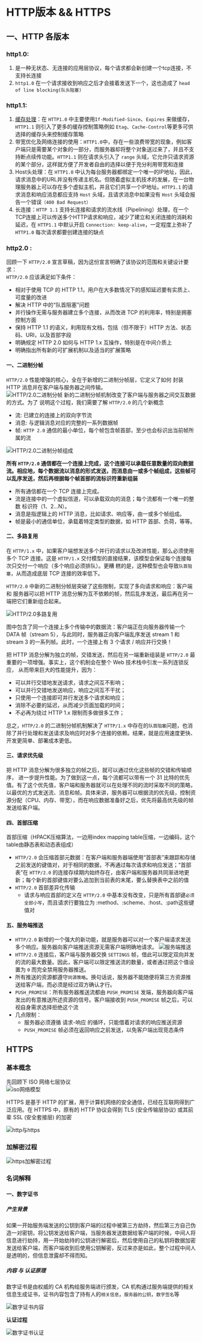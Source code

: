 # HTTP版本 && HTTPS
## 一、HTTP 各版本
### http1.0:
1. 是一种无状态、无连接的应用层协议，每个请求都会新创建一个tcp连接，不支持长连接
2. `http1.0` 在一个请求接收到响应之后才会接着发送下一个，这也造成了 `head of line blocking(队头阻塞)`

### http1.1:
1. [缓存处理](浏览器缓存.md)：在 `HTTP1.0` 中主要使用`If-Modified-Since`、`Expires` 来做缓存，`HTTP1.1` 则引入了更多的缓存控制策略例如 `Etag`、`Cache-Control`等更多可供选择的缓存头来控制缓存策略
2. 带宽优化及网络连接的使用：`HTTP1.0`中，存在一些浪费带宽的现象，例如客户端只是需要某个对象的一部分，而服务器却将整个对象送过来了，并且不支持断点续传功能。`HTTP1.1` 则在请求头引入了 `range` 头域，它允许只请求资源的某个部分，这样就方便了开发者自由的选择以便于充分利用带宽和连接
3. Host头处理：在 `HTTP1.0` 中认为每台服务器都绑定一个唯一的IP地址，因此，请求消息中的URL并没有传递主机名。但随着虚拟主机技术的发展，在一台物理服务器上可以存在多个虚拟主机，并且它们共享一个IP地址。`HTTP1.1` 的请求消息和响应消息都应支持 `Host` 头域，且请求消息中如果没有 `Host` 头域会报告一个错误`（400 Bad Request）`
4. 长连接：`HTTP 1.1` 支持长连接和请求的流水线（Pipelining）处理，在一个TCP连接上可以传送多个HTTP请求和响应，减少了建立和关闭连接的消耗和延迟，在 `HTTP1.1` 中默认开启 `Connection: keep-alive`，一定程度上弥补了 `HTTP1.0` 每次请求都要创建连接的缺点
### http2.0 : 
回顾一下 `HTTP/2.0` 宣言草稿，因为这份宣言明确了该协议的范围和关键设计要求：  
`HTTP/2.0` 应该满足如下条件：
- 相对于使用 TCP 的 HTTP 1.1，用户在大多数情况下的感知延迟要有实质上、可度量的改进
- 解决 HTTP 中的“队首阻塞”问题
- 并行操作无需与服务器建立多个连接，从而改进 TCP 的利用率，特别是拥塞控制方面
- 保持 HTTP 1.1 的语义，利用现有文档，包括（但不限于）HTTP 方法、状态码、URI，以及首部字段
- 明确规定 HTTP 2.0 如何与 HTTP 1.x 互操作，特别是在中间介质上
- 明确指出所有新的可扩展机制以及适当的扩展策略

#### 一、二进制分帧
`HTTP/2.0` 性能增强的核心，全在于新增的二进制分帧层，它定义了如何
封装 HTTP 消息并在客户端与服务器之间传输。  
![HTTP/2.0二进制分帧](../../images/http2.0_binary_framing.jpg)
新的二进制分帧机制改变了客户端与服务器之间交互数据的方式。为了
说明这个过程，我们需要了解 `HTTP/2.0` 的几个新概念
- 流: 已建立的连接上的双向字节流
- 消息: 与逻辑消息对应的完整的一系列数据帧
- 帧: `HTTP 2.0` 通信的最小单位，每个帧包含帧首部，至少也会标识出当前帧所属的流

![HTTP/2.0二进制分帧组成](../../images/http2.0_frame_composition.jpg)

**所有 `HTTP/2.0` 通信都在一个连接上完成，这个连接可以承载任意数量的双向数据流。相应地，每个数据流以消息的形式发送，而消息由一或多个帧组成，这些帧可以乱序发送，然后再根据每个帧首部的流标识符重新组装**  

- 所有通信都在一个 TCP 连接上完成。
- 流是连接中的一个虚拟信道，可以承载双向的消息；每个流都有一个唯一的整数
标识符（1、2…N）。
- 消息是指逻辑上的 HTTP 消息，比如请求、响应等，由一或多个帧组成。
- 帧是最小的通信单位，承载着特定类型的数据，如 HTTP 首部、负荷，等等。
#### 二、多路复用
在 `HTTP/1.x` 中，如果客户端想发送多个并行的请求以及改进性能，那么必须使用
多个 TCP 连接。这是 `HTTP/1.x` 交付模型的直接结果，该模型会保证每个连接每次只交付一个响应（多个响应必须排队）。更糟
糕的是，这种模型也会导致`队首阻塞`，从而造成底层 TCP 连接的效率低下。

`HTTP/2.0` 中新的二进制分帧层突破了这些限制，实现了多向请求和响应：客户端和
服务器可以把 HTTP 消息分解为互不依赖的帧，然后乱序发送，最后再在另一端把它们重新组合起来。

![HTTP/2.0多路复用](../../images/multiPlexing.jpg)

图中包含了同一个连接上多个传输中的数据流：客户端正在向服务器传输一个
DATA 帧（stream 5），与此同时，服务器正向客户端乱序发送 stream 1 和 stream 3
的一系列帧。此时，一个连接上有 3 个请求 / 响应并行交换！  

把 HTTP 消息分解为独立的帧，交错发送，然后在另一端重新组装是 `HTTP/2.0` 最
重要的一项增强。事实上，这个机制会在整个 Web 技术栈中引发一系列连锁反应，
从而带来巨大的性能提升，因为：
- 可以并行交错地发送请求，请求之间互不影响；
- 可以并行交错地发送响应，响应之间互不干扰；
- 只使用一个连接即可并行发送多个请求和响应；
- 消除不必要的延迟，从而减少页面加载的时间；
- 不必再为绕过 HTTP 1.x 限制而多做很多工作；

总之，`HTTP/2.0` 的二进制分帧机制解决了 `HTTP/1.x` 中存在的`队首阻塞`问题，也消除了并行处理和发送请求及响应时对多个连接的依赖。结果，就是应用速度更快、
开发更简单、部署成本更低。


#### 三、请求优先级
把 HTTP 消息分解为很多独立的帧之后，就可以通过优化这些帧的交错和传输顺序，
进一步提升性能。为了做到这一点，每个流都可以带有一个 31 比特的优先值。有了这个优先值，客户端和服务器就可以在处理不同的流时采取不同的策略，以最优的方式发送流、消息和帧。具体来讲，服务器可以根据流的优先级，控制资源分配（CPU、内存、带宽），而在响应数据准备好之后，优先将最高优先级的帧发送给客户端。

#### 四、首部压缩
首部压缩（HPACK压缩算法，一边用index mapping table压缩，一边编码，这个table由静态表和动态表组成）

- `HTTP/2.0` 会压缩首部元数据：在客户端和服务器端使用“首部表”来跟踪和存储之前发送的键值对，对于相同的数据，不再通过每次请求和响应发送；“首部表”在 `HTTP/2.0` 的连接存续期内始终存在，由客户端和服务器共同渐进地更新；每个新的首部键值对要么追加到当前表的末尾，要么替换表中之前的值
- `HTTP/2.0` 首部差异化传输
  - 请求与响应首部的定义在 `HTTP/2.0` 中基本没有改变，只是所有首部键`必须全部小写`，而且请求行要独立为 :method、:scheme、:host、:path这些键值对


#### 五、服务端推送
- `HTTP/2.0` 新增的一个强大的新功能，就是服务器可以对一个客户端请求发送多个响应。服务器向客户端推送资源无需客户端明确地请求。
![服务端推送](../../images/push_promise.jpg)
- `HTTP/2.0` 连接后，客户端与服务器交换 `SETTINGS` 帧，借此可以限定双向并发的流的最大数量。因此，客户端可以限定推送流的数量，或者通过把这个值设置为 `0` 而完全禁用服务器推送。
- 所有推送的资源都遵守`同源策略`。换句话说，服务器不能随便将第三方资源推送给客户端，而必须是经过双方确认才行。
- `PUSH_PROMISE`：所有服务器推送流都由 `PUSH_PROMISE` 发端，服务器向客户端发出的有意推送所述资源的信号。客户端接收到 `PUSH_PROMISE` 帧之后，可以视自身需求选择拒绝这个流
- 几点限制：
  - 服务器必须遵循 请求-响应 的循环，只能借着对请求的响应推送资源
  - `PUSH_PROMISE` 帧必须在返回响应之前发送，以免客户端出现竞态条件
## HTTPS 
### 基本概念
先回顾下 ISO 网络七层协议  
![iso网络模型](../../images/iso.png)

HTTPS 是基于 HTTP 的扩展，用于计算机网络的安全通信，已经在互联网得到广泛应用。在 HTTPS 中，原有的 HTTP 协议会得到 TLS (安全传输层协议) 或其前辈 SSL (安全套接层) 的加密

![http与https](../../images/http_https.png)

### 加解密过程
![https加解密过程](../../images/https_process.png)


### 名词解释
#### 一、数字证书
##### 产生背景
如果一开始服务端发送的公钥到客户端的过程中被第三方劫持，然后第三方自己伪造一对密钥，将公钥发送给客户端，当服务器发送数据给客户端的时候，中间人将信息进行劫持，用一开始劫持的公钥进行解密后，然后使用自己的私钥将数据加密发送给客户端，而客户端收到后使用公钥解密，反过来亦是如此，整个过程中间人是透明的，但信息泄露却不得而知。

##### 内容 与 认证原理
数字证书是由权威的 CA 机构给服务端进行颁发，CA 机构通过服务端提供的相关信息生成证书，证书内容包含了持有人的`相关信息`，`服务器的公钥`，`数字签名`等

![数字证书内容](../../images/digital_certificate.webp)

**认证过程**  

![数字证书认证](../../images/digital_certificate_compare.webp)